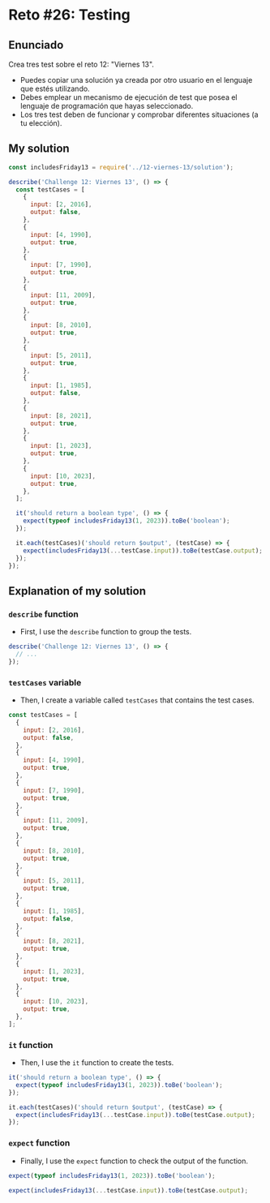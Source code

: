 # Reto #26: Testing

## Enunciado

Crea tres test sobre el reto 12: "Viernes 13".

- Puedes copiar una solución ya creada por otro usuario en el lenguaje que estés utilizando.
- Debes emplear un mecanismo de ejecución de test que posea el lenguaje de programación que hayas seleccionado.
- Los tres test deben de funcionar y comprobar diferentes situaciones (a tu elección).

## My solution

```js
const includesFriday13 = require('../12-viernes-13/solution');

describe('Challenge 12: Viernes 13', () => {
  const testCases = [
    {
      input: [2, 2016],
      output: false,
    },
    {
      input: [4, 1990],
      output: true,
    },
    {
      input: [7, 1990],
      output: true,
    },
    {
      input: [11, 2009],
      output: true,
    },
    {
      input: [8, 2010],
      output: true,
    },
    {
      input: [5, 2011],
      output: true,
    },
    {
      input: [1, 1985],
      output: false,
    },
    {
      input: [8, 2021],
      output: true,
    },
    {
      input: [1, 2023],
      output: true,
    },
    {
      input: [10, 2023],
      output: true,
    },
  ];

  it('should return a boolean type', () => {
    expect(typeof includesFriday13(1, 2023)).toBe('boolean');
  });

  it.each(testCases)('should return $output', (testCase) => {
    expect(includesFriday13(...testCase.input)).toBe(testCase.output);
  });
});

```

## Explanation of my solution

### `describe` function

- First, I use the `describe` function to group the tests.

```js
describe('Challenge 12: Viernes 13', () => {
  // ...
});
```

### `testCases` variable

- Then, I create a variable called `testCases` that contains the test cases.

```js
const testCases = [
  {
    input: [2, 2016],
    output: false,
  },
  {
    input: [4, 1990],
    output: true,
  },
  {
    input: [7, 1990],
    output: true,
  },
  {
    input: [11, 2009],
    output: true,
  },
  {
    input: [8, 2010],
    output: true,
  },
  {
    input: [5, 2011],
    output: true,
  },
  {
    input: [1, 1985],
    output: false,
  },
  {
    input: [8, 2021],
    output: true,
  },
  {
    input: [1, 2023],
    output: true,
  },
  {
    input: [10, 2023],
    output: true,
  },
];
```

### `it` function

- Then, I use the `it` function to create the tests.

```js
it('should return a boolean type', () => {
  expect(typeof includesFriday13(1, 2023)).toBe('boolean');
});

it.each(testCases)('should return $output', (testCase) => {
  expect(includesFriday13(...testCase.input)).toBe(testCase.output);
});
```

### `expect` function

- Finally, I use the `expect` function to check the output of the function.

```js
expect(typeof includesFriday13(1, 2023)).toBe('boolean');

expect(includesFriday13(...testCase.input)).toBe(testCase.output);
```
